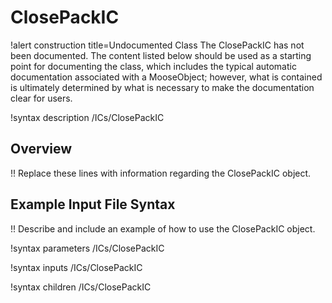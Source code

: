 # ClosePackIC

!alert construction title=Undocumented Class
The ClosePackIC has not been documented. The content listed below should be used as a starting point for
documenting the class, which includes the typical automatic documentation associated with a
MooseObject; however, what is contained is ultimately determined by what is necessary to make the
documentation clear for users.

!syntax description /ICs/ClosePackIC

## Overview

!! Replace these lines with information regarding the ClosePackIC object.

## Example Input File Syntax

!! Describe and include an example of how to use the ClosePackIC object.

!syntax parameters /ICs/ClosePackIC

!syntax inputs /ICs/ClosePackIC

!syntax children /ICs/ClosePackIC
